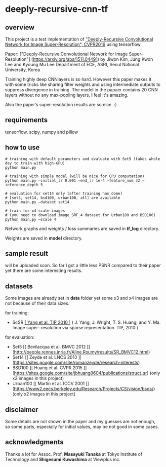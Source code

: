 # deeply-recursive-cnn-tf

## overview
This project is a test implementation of ["Deeply-Recursive Convolutional Network for Image Super-Resolution", CVPR2016](http://www.cv-foundation.org/openaccess/content_cvpr_2016/papers/Kim_Deeply-Recursive_Convolutional_Network_CVPR_2016_paper.pdf) using tensorflow


Paper: ["Deeply-Recursive Convolutional Network for Image Super-Resolution"] (https://arxiv.org/abs/1511.04491) by Jiwon Kim, Jung Kwon Lee and Kyoung Mu Lee Department of ECE, ASRI, Seoul National University, Korea


Training highly deep CNNlayers is so hard. However this paper makes it with some tricks like sharing filter weights and using intermediate outputs to suppress divergence in training. The model in the papaer contains 20 CNN layers without no any max-pooling layers, I feel it's amazing.

Also the paper’s super-resolution results are so nice. :)


## requirements

tensorflow, scipy, numpy and pillow


## how to use

```
# training with default parameters and evaluate with Set5 (takes whole day to train with high-GPU)
python main.py

# training with simple model (will be nice for CPU computation)
python main.py —initial_lr 0.001 —end_lr 1e-4 —feature_num 32 —inference_depth 5

# evaluation for set14 only (after training has done)
# [set5, set14, bsd100, urban100, all] are available
python main.py —dataset set14

# train for x4 scale images
# (you need to download image_SRF_4 dataset for Urban100 and BSD100)
python main.py —scale 4
```

Network graphs and weights / loss summaries are saved in **tf_log** directory.

Weights are saved in **model** directory.

## sample result

will be uploaded soon. So far I got a little less PSNR compared to their paper yet there are some interesting results.

## datasets

Some images are already set in **data** folder yet some x3 and x4 images are not because of their data sizes.

for training:
+ ScSR [[ Yang et al. TIP 2010 ]](http://www.ifp.illinois.edu/%7Ejyang29/ScSR.htm)
( J. Yang, J. Wright, T. S. Huang, and Y. Ma. Image super- resolution via sparse representation. TIP, 2010 )

for evaluation:
+ Set5 [[ Bevilacqua et al. BMVC 2012 ]] (http://people.rennes.inria.fr/Aline.Roumy/results/SR_BMVC12.html)
+ Set14 [[ Zeyde et al. LNCS 2010 ]] (https://sites.google.com/site/romanzeyde/research-interests)
+ BSD100 [[ Huang et al. CVPR 2015 ]] (https://sites.google.com/site/jbhuang0604/publications/struct_sr) (only x2 images in this project)
+ Urban100 [[ Martin et al. ICCV 2001 ]] (https://www2.eecs.berkeley.edu/Research/Projects/CS/vision/bsds/) (only x2 images in this project)


## disclaimer

Some details are not shown in the paper and my guesses are not enough, so some parts, especially for initial values, may be not good in some cases.

## acknowledgments

Thanks a lot for Assoc. Prof. **Masayuki Tanaka** at Tokyo Institute of Technology and **Shigesumi Kuwashima** at Viewplus inc.
